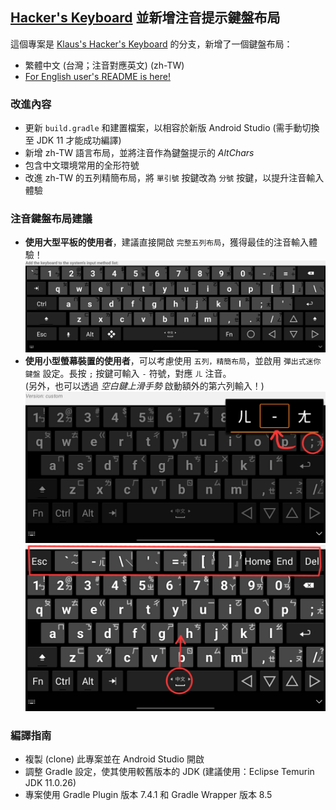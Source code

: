 ## [Hacker's Keyboard](https://play.google.com/store/apps/details?id=org.pocketworkstation.pckeyboard) 並新增注音提示鍵盤布局
  
這個專案是 [Klaus's Hacker's Keyboard](https://github.com/klausw/hackerskeyboard) 的分支，新增了一個鍵盤布局：  
- 繁體中文 (台灣；注音對應英文) (zh-TW)  
- [For English user's README is here!](README-en.md)  
  
### 改進內容
- 更新 `build.gradle` 和建置檔案，以相容於新版 Android Studio (需手動切換至 JDK 11 才能成功編譯)  
- 新增 zh-TW 語言布局，並將注音作為鍵盤提示的 *AltChars*  
- 包含中文環境常用的全形符號  
- 改進 zh-TW 的五列精簡布局，將 `單引號` 按鍵改為 `分號` 按鍵，以提升注音輸入體驗  
  
### 注音鍵盤布局建議
- **使用大型平板的使用者**，建議直接開啟 `完整五列布局`，獲得最佳的注音輸入體驗！  
  ![full-layout](full1.png)  
- **使用小型螢幕裝置的使用者**，可以考慮使用 `五列，精簡布局`，並啟用 `彈出式迷你鍵盤` 設定。長按 `;` 按鍵可輸入 `-` 符號，對應 `ㄦ` 注音。  
  (另外，也可以透過 *空白鍵上滑手勢* 啟動額外的第六列輸入！)  
  ![compat-layout-1](compat2.jpg)  
  ![compat-layout-2](compat3.jpg)  

### 編譯指南
- 複製 (clone) 此專案並在 Android Studio 開啟  
- 調整 Gradle 設定，使其使用較舊版本的 JDK (建議使用：Eclipse Temurin JDK 11.0.26)  
- 專案使用 Gradle Plugin 版本 7.4.1 和 Gradle Wrapper 版本 8.5  
  